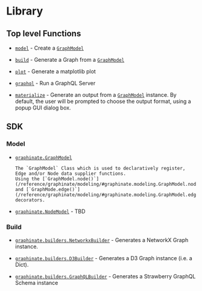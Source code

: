 # Library

## Top level Functions

* [`model`](/reference/graphinate/#graphinate.model) -
  Create a [`GraphModel`](/reference/graphinate/modeling/#graphinate.modeling.GraphModel)

* [`build`](/reference/graphinate/#graphinate.build) -
  Generate a Graph from a [`GraphModel`](/reference/graphinate/modeling/#graphinate.modeling.GraphModel)

* [`plot`](/reference/graphinate/#graphinate.plot) - Generate a matplotlib plot

* [`graphql`](/reference/graphinate/#graphinate.graphql) - Run a GraphQL Server

* [`materialize`](/reference/graphinate/#graphinate.materialize) -
  Generate an output from a [`GraphModel`](/reference/graphinate/modeling/#graphinate.modeling.GraphModel) instance.
  By default, the user will be prompted to choose the output format, using a popup GUI dialog box.

## SDK

### Model

* [`graphinate.GraphModel`](/reference/graphinate/modeling/#graphinate.modeling.GraphModel)

      The `GraphModel` Class which is used to declaratively register, Edge and/or Node data supplier functions.
      Using the [`GraphModel.node()`](/reference/graphinate/modeling/#graphinate.modeling.GraphModel.node)
      and [`GraphMode.edge()`](/reference/graphinate/modeling/#graphinate.modeling.GraphModel.edge) decorators.

* [`graphinate.NodeModel`](/reference/graphinate/modeling/#graphinate.modeling.NodeModel) - TBD

### Build

* [`graphinate.builders.NetworkxBuilder`](/reference/graphinate/builders/#graphinate.builders.NetworkxBuilder) -
  Generates a NetworkX Graph instance.

* [`graphinate.builders.D3Builder`](/reference/graphinate/builders/#graphinate.builders.D3Builder) - Generates a D3
  Graph instance (i.e. a Dict).

* [`graphinate.builders.GraphQLBuilder`](/reference/graphinate/builders/#graphinate.builders.GraphQLBuilder) - Generates
  a Strawberry GraphQL Schema instance

